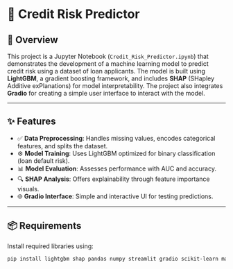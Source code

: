 # 💼 Credit Risk Predictor

## 📌 Overview

This project is a Jupyter Notebook (`Credit_Risk_Predictor.ipynb`) that demonstrates the development of a machine learning model to predict credit risk using a dataset of loan applicants. The model is built using **LightGBM**, a gradient boosting framework, and includes **SHAP** (SHapley Additive exPlanations) for model interpretability. The project also integrates **Gradio** for creating a simple user interface to interact with the model.

---

## ✨ Features

- ✅ **Data Preprocessing**: Handles missing values, encodes categorical features, and splits the dataset.
- ⚙️ **Model Training**: Uses LightGBM optimized for binary classification (loan default risk).
- 📊 **Model Evaluation**: Assesses performance with AUC and accuracy.
- 🔍 **SHAP Analysis**: Offers explainability through feature importance visuals.
- 🌐 **Gradio Interface**: Simple and interactive UI for testing predictions.

---

## 📦 Requirements

Install required libraries using:

```bash
pip install lightgbm shap pandas numpy streamlit gradio scikit-learn matplotlib


